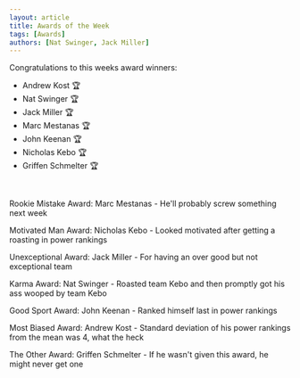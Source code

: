 ```yaml
---
layout: article
title: Awards of the Week
tags: [Awards]
authors: [Nat Swinger, Jack Miller]
---
```


Congratulations to this weeks award winners:

- Andrew Kost 🏆 <br>
- Nat Swinger 🏆 <br>
- Jack Miller 🏆 <br>
- Marc Mestanas 🏆 <br>
- John Keenan 🏆 <br>
- Nicholas Kebo 🏆 <br>
- Griffen Schmelter 🏆 <br>
<br>

Rookie Mistake Award: Marc Mestanas - He'll probably screw something next week

Motivated Man Award: Nicholas Kebo - Looked motivated after getting a roasting in power rankings

Unexceptional Award: Jack Miller - For having an over good but not exceptional team

Karma Award: Nat Swinger - Roasted team Kebo and then promptly got his ass wooped by team Kebo

Good Sport Award: John Keenan - Ranked himself last in power rankings

Most Biased Award: Andrew Kost - Standard deviation of his power rankings from the mean was 4, what the heck

The Other Award: Griffen Schmelter - If he wasn't given this award, he might never get one

